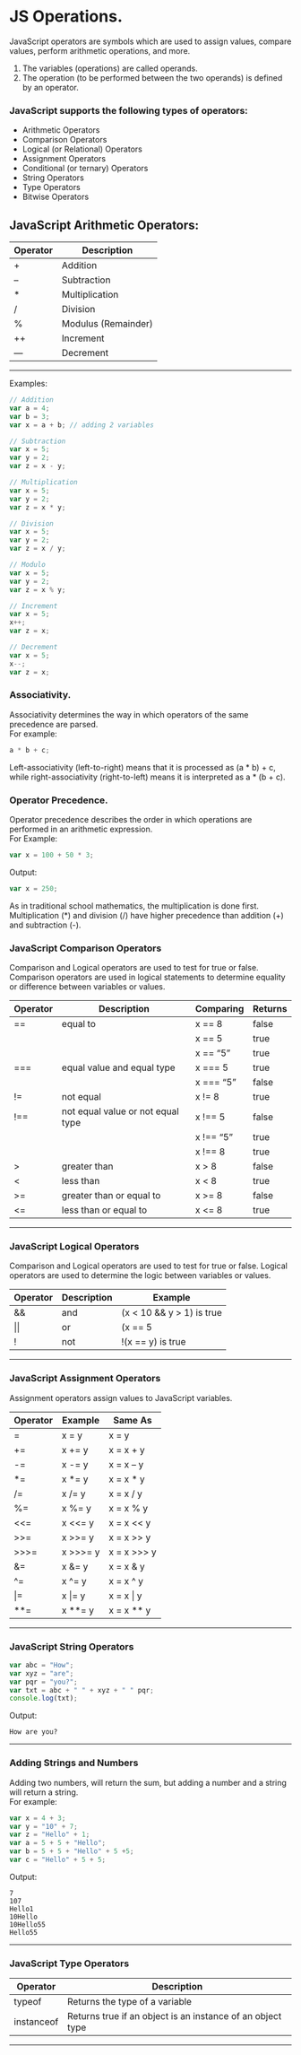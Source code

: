 # JS Operations.
JavaScript operators are symbols which are used to assign values, compare values, perform arithmetic operations, and more.
1. The variables (operations) are called operands.
1. The operation (to be performed between the two operands) is defined by an operator.

### JavaScript supports the following types of operators:

* Arithmetic Operators
* Comparison Operators
* Logical (or Relational) Operators
* Assignment Operators
* Conditional (or ternary) Operators
* String Operators
* Type Operators
* Bitwise Operators
## JavaScript Arithmetic Operators:
|Operator|Description         |
|--------|--------------------|
|+       | Addition           |
|–       | Subtraction        |
|*       | Multiplication     |
|/       | Division           |
|%       | Modulus (Remainder)|
|++      | Increment          |
|—       |Decrement           |
---
Examples:
```javascript
// Addition
var a = 4;
var b = 3; 
var x = a + b; // adding 2 variables

// Subtraction
var x = 5;
var y = 2;
var z = x - y;

// Multiplication
var x = 5;
var y = 2;
var z = x * y;

// Division
var x = 5;
var y = 2;
var z = x / y;

// Modulo
var x = 5;
var y = 2;
var z = x % y;

// Increment
var x = 5;
x++;
var z = x;

// Decrement
var x = 5;
x--;
var z = x;
```
### Associativity.
Associativity determines the way in which operators of the same precedence are parsed. <br>
For example:
```javascript
a * b + c;
```
Left-associativity (left-to-right) means that it is processed as (a * b) + c, while right-associativity (right-to-left) means it is interpreted as a * (b + c).

### Operator Precedence.
Operator precedence describes the order in which operations are performed in an arithmetic expression. <br>
For Example:
```javascript
var x = 100 + 50 * 3;
```
Output:
```javascript
var x = 250;
``` 
As in traditional school mathematics, the multiplication is done first. Multiplication (*) and division (/) have higher precedence than addition (+) and subtraction (-).

### JavaScript Comparison Operators
Comparison and Logical operators are used to test for true or false.  Comparison operators are used in logical statements to determine equality or difference between variables or values.

|Operator|	Description|	Comparing|	Returns|
|--------|-------------|-------------|---------|
|==      |equal to     |x == 8       |false    |
|        |             |x == 5	     |true     |
|        |             |x == “5”	 |true     |
|===     |equal value and equal type|x === 5|true|
|        |             |x === “5”	 |false    |
|!=	     |not equal    |x != 8       |true     |
|!==     |not equal value or not equal type|x !== 5|false|
|        |             |x !== “5”    |true      |
|        |             |x !== 8	     |true      |
|>       |greater than |x > 8        |false     |
|<	     |less than	   |x < 8	     |true      |
|>=	     |greater than or equal to|x >= 8|false |
|<=	     |less than or equal to|x <= 8|true     |
---

### JavaScript Logical Operators
Comparison and Logical operators are used to test for true or false.   Logical operators are used to determine the logic between variables or values.

|Operator|Description|Example                     |
|--------|-----------|----------------------------|
|&&      |and        | (x < 10 && y > 1) is true  |
|  \|\|  |or         | (x == 5 || y == 5) is false|
|!       |not	     | !(x == y) is true          |
----

### JavaScript Assignment Operators
Assignment operators assign values to JavaScript variables.

|Operator|Example |Same As     |
|--------|--------|------------|
|=       |x = y	  |x = y       |
|+=	     |x += y  |x = x + y   |
|-=      |x -= y  |x = x – y   |
|*=      |x *= y  |x = x * y   |
|/=      |x /= y  |x = x / y   |
|%=      |x %= y  |x = x % y   |
|<<=     |x <<= y |x = x << y  |
|>>=	 |x >>= y |x = x >> y  |
|>>>=    |x >>>= y|	x = x >>> y|
|&=	     |x &= y  |x = x & y   |
|^=	     |x ^= y  |x = x ^ y   |
|\|=     |x \|= y |x = x \| y  |
|**=	 |x **= y |x = x ** y  |
---
### JavaScript String Operators
```javascript
var abc = "How";
var xyz = "are";
var pqr = "you?";
var txt = abc + " " + xyz + " " pqr;
console.log(txt);
```
Output:
~~~
How are you?
~~~
----
### Adding Strings and Numbers
Adding two numbers, will return the sum, but adding a number and a string will return a string. <br>
For example:
```javascript
var x = 4 + 3;
var y = "10" + 7;
var z = "Hello" + 1;
var a = 5 + 5 + "Hello";
var b = 5 + 5 + "Hello" + 5 +5;
var c = "Hello" + 5 + 5;
```
Output:
~~~
7
107
Hello1
10Hello
10Hello55
Hello55
~~~
----
### JavaScript Type Operators
|Operator  |Description                   |
|----------|------------------------------|
|typeof    |Returns the type of a variable|
|instanceof|Returns true if an object is an instance of an object type|
---
